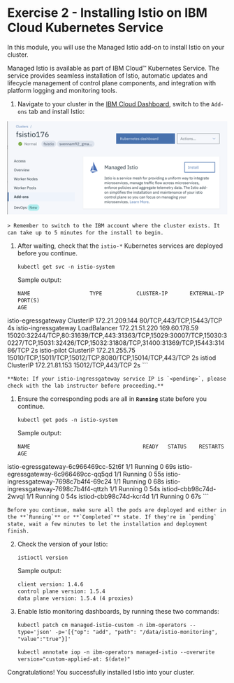 # Exercise 2 - Installing Istio on IBM Cloud Kubernetes Service

In this module, you will use the Managed Istio add-on to install Istio on your cluster. 

Managed Istio is available as part of IBM Cloud™ Kubernetes Service. The service provides seamless installation of Istio, automatic updates and lifecycle management of control plane components, and integration with platform logging and monitoring tools.
  
1.  Navigate to your cluster in the [IBM Cloud Dashboard](https://cloud.ibm.com/kubernetes/clusters), switch to the `Add-ons` tab and install Istio:

![](../README_images/istioinstall.png)

    > Remember to switch to the IBM account where the cluster exists. It can take up to 5 minutes for the install to begin.

1.  After waiting, check that the `istio-*` Kubernetes services are deployed before you continue.

    ```
    kubectl get svc -n istio-system
    ```

    Sample output:
    ```shell
    NAME                   TYPE           CLUSTER-IP       EXTERNAL-IP     PORT(S)                                                                                                                                      AGE
istio-egressgateway    ClusterIP      172.21.209.144   <none>          80/TCP,443/TCP,15443/TCP                                                                                                                     4s
istio-ingressgateway   LoadBalancer   172.21.51.220    169.60.178.59   15020:32244/TCP,80:31639/TCP,443:31363/TCP,15029:30007/TCP,15030:30227/TCP,15031:32426/TCP,15032:31808/TCP,31400:31369/TCP,15443:31486/TCP   2s
istio-pilot            ClusterIP      172.21.255.75    <none>          15010/TCP,15011/TCP,15012/TCP,8080/TCP,15014/TCP,443/TCP                                                                                     2s
istiod                 ClusterIP      172.21.81.153    <none>          15012/TCP,443/TCP                                                                                                                            2s
    ```

    **Note: If your istio-ingressgateway service IP is `<pending>`, please check with the lab instructor before proceeding.**

1.  Ensure the corresponding pods are all in **`Running`** state before you continue.

    ```shell
    kubectl get pods -n istio-system
    ```
    Sample output:
    ```shell
    NAME                                    READY   STATUS    RESTARTS   AGE
istio-egressgateway-6c966469cc-52t6f    1/1     Running   0          69s
istio-egressgateway-6c966469cc-qq5qd    1/1     Running   0          55s
istio-ingressgateway-7698c7b4f4-69c24   1/1     Running   0          68s
istio-ingressgateway-7698c7b4f4-qttzh   1/1     Running   0          54s
istiod-cbb98c74d-2wvql                  1/1     Running   0          54s
istiod-cbb98c74d-kcr4d                  1/1     Running   0          67s
    ```

    Before you continue, make sure all the pods are deployed and either in the **`Running`** or **`Completed`** state. If they're in `pending` state, wait a few minutes to let the installation and deployment finish.

2. Check the version of your Istio:
    ```shell
    istioctl version
    ```
    Sample output:
    ```shell
    client version: 1.4.6
    control plane version: 1.5.4
    data plane version: 1.5.4 (4 proxies)
    ```

3. Enable Istio monitoring dashboards, by running these two commands:
   ```shell
   kubectl patch cm managed-istio-custom -n ibm-operators --type='json' -p='[{"op": "add", "path": "/data/istio-monitoring", "value":"true"}]'
   ```
   ```
   kubectl annotate iop -n ibm-operators managed-istio --overwrite version="custom-applied-at: $(date)"
   ```
Congratulations! You successfully installed Istio into your cluster.
